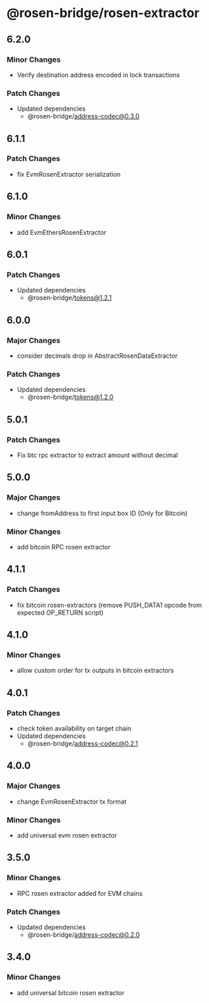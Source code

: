 # @rosen-bridge/rosen-extractor

## 6.2.0

### Minor Changes

- Verify destination address encoded in lock transactions

### Patch Changes

- Updated dependencies
  - @rosen-bridge/address-codec@0.3.0

## 6.1.1

### Patch Changes

- fix EvmRosenExtractor serialization

## 6.1.0

### Minor Changes

- add EvmEthersRosenExtractor

## 6.0.1

### Patch Changes

- Updated dependencies
  - @rosen-bridge/tokens@1.2.1

## 6.0.0

### Major Changes

- consider decimals drop in AbstractRosenDataExtractor

### Patch Changes

- Updated dependencies
  - @rosen-bridge/tokens@1.2.0

## 5.0.1

### Patch Changes

- Fix btc rpc extractor to extract amount without decimal

## 5.0.0

### Major Changes

- change fromAddress to first input box ID (Only for Bitcoin)

### Minor Changes

- add bitcoin RPC rosen extractor

## 4.1.1

### Patch Changes

- fix bitcoin rosen-extractors (remove PUSH_DATA1 opcode from expected OP_RETURN script)

## 4.1.0

### Minor Changes

- allow custom order for tx outputs in bitcoin extractors

## 4.0.1

### Patch Changes

- check token availability on target chain
- Updated dependencies
  - @rosen-bridge/address-codec@0.2.1

## 4.0.0

### Major Changes

- change EvmRosenExtractor tx format

### Minor Changes

- add universal evm rosen extractor

## 3.5.0

### Minor Changes

- RPC rosen extractor added for EVM chains

### Patch Changes

- Updated dependencies
  - @rosen-bridge/address-codec@0.2.0

## 3.4.0

### Minor Changes

- add universal bitcoin rosen extractor
